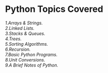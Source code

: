 # Python Topics Covered
<i>
1.Arrays & Strings.<br>
2.Linked Lists.<br>
3.Stacks & Queues.<br>
4.Trees.<br>
5.Sorting Algorithms.<br>
6.Recursion.<br>
7.Basic Python Programs.<br>
8.Unit Conversions.<br>
9.A Brief Notes of Python.</i>

